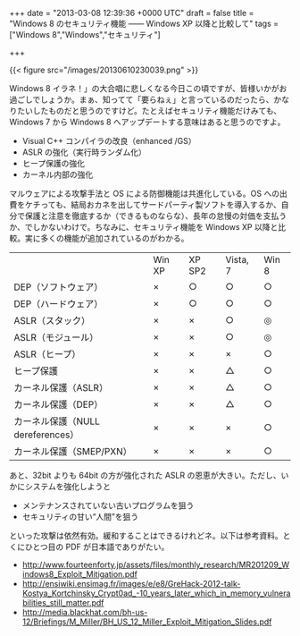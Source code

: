 
+++
date = "2013-03-08 12:39:36 +0000 UTC"
draft = false
title = "Windows 8 のセキュリティ機能 ―― Windows XP 以降と比較して"
tags = ["Windows 8","Windows","セキュリティ"]

+++


{{< figure src="/images/20130610230039.png"  >}}

Windows 8 イラネ！」の大合唱に悲しくなる今日この頃ですが、皆様いかがお過ごしでしょうか。まぁ、知ってて「要らねぇ」と言っているのだったら、かなりたいしたものだと思うのですけど。たとえばセキュリティ機能だけみても、Windows 7 から Windows 8 へアップデートする意味はあると思うのですよ。

<ul>
<li>Visual C++ コンパイラの改良（enhanced /GS）</li>
<li>ASLR の強化（実行時ランダム化）</li>
<li>ヒープ保護の強化</li>
<li>カーネル内部の強化</li>
</ul>マルウェアによる攻撃手法と OS による防御機能は共進化している。OS への出費をケチっても、結局おカネを出してサードパーティ製ソフトを導入するか、自分で保護と注意を徹底するか（できるものならな）、長年の怠慢の対価を支払うか、でしかないわけで。ちなみに、セキュリティ機能を Windows XP 以降と比較。実に多くの機能が追加されているのがわかる。

<table>
    <tbody><tr>
    <td></td>
    <td>Win XP</td>
    <td>XP SP2</td>
    <td>Vista, 7</td>
    <td>Win 8</td>
    </tr>
    <tr>
    <td>DEP（ソフトウェア）</td>
    <td>×</td>
    <td>○</td>
    <td>○</td>
    <td>○</td>
    </tr>
    <tr>
    <td>DEP（ハードウェア）</td>
    <td>×</td>
    <td>○</td>
    <td>○</td>
    <td>○</td>
    </tr>
    <tr>
    <td>ASLR（スタック）</td>
    <td>×</td>
    <td>×</td>
    <td>○</td>
    <td>◎</td>
    </tr>
    <tr>
    <td>ASLR（モジュール）</td>
    <td>×</td>
    <td>×</td>
    <td>○</td>
    <td>◎</td>
    </tr>
    <tr>
    <td>ASLR（ヒープ）</td>
    <td>×</td>
    <td>×</td>
    <td>×</td>
    <td>○</td>
    </tr>
    <tr>
    <td>ヒープ保護</td>
    <td>×</td>
    <td>×</td>
    <td>△</td>
    <td>○</td>
    </tr>
    <tr>
    <td>カーネル保護（ASLR）</td>
    <td>×</td>
    <td>×</td>
    <td>△</td>
    <td>○</td>
    </tr>
    <tr>
    <td>カーネル保護（DEP）</td>
    <td>×</td>
    <td>×</td>
    <td>△</td>
    <td>○</td>
    </tr>
    <tr>
    <td>カーネル保護（NULL dereferences）</td>
    <td>×</td>
    <td>×</td>
    <td>×</td>
    <td>○</td>
    </tr>
    <tr>
    <td>カーネル保護（SMEP/PXN）</td>
    <td>×</td>
    <td>×</td>
    <td>×</td>
    <td>○</td>
    </tr>
</tbody></table>あと、32bit よりも 64bit の方が強化された ASLR の恩恵が大きい。ただし、いかにシステムを強化しようと

<ul>
<li>メンテナンスされていない古いプログラムを狙う</li>
<li>セキュリティの甘い“人間”を狙う</li>
</ul>といった攻撃は依然有効。緩和することはできるけれどネ。以下は参考資料。とくにひとつ目の PDF が日本語でありがたい。

<ul>
<li><a href="http://www.fourteenforty.jp/assets/files/monthly_research/MR201209_Windows8_Exploit_Mitigation.pdf">http://www.fourteenforty.jp/assets/files/monthly_research/MR201209_Windows8_Exploit_Mitigation.pdf</a></li>
<li><a href="http://ensiwiki.ensimag.fr/images/e/e8/GreHack-2012-talk-Kostya_Kortchinsky_Crypt0ad_-10_years_later_which_in_memory_vulnerabilities_still_matter.pdf">http://ensiwiki.ensimag.fr/images/e/e8/GreHack-2012-talk-Kostya_Kortchinsky_Crypt0ad_-10_years_later_which_in_memory_vulnerabilities_still_matter.pdf</a></li>
<li><a href="http://media.blackhat.com/bh-us-12/Briefings/M_Miller/BH_US_12_Miller_Exploit_Mitigation_Slides.pdf">http://media.blackhat.com/bh-us-12/Briefings/M_Miller/BH_US_12_Miller_Exploit_Mitigation_Slides.pdf</a></li>
</ul>

